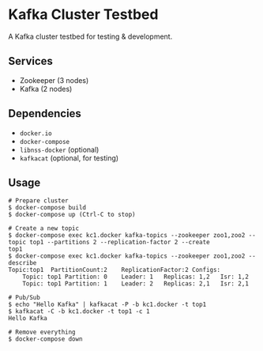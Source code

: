 # Kafka Cluster Testbed

A Kafka cluster testbed for testing & development.

Services
--------

- Zookeeper (3 nodes)
- Kafka (2 nodes)

Dependencies
------------

- `docker.io`
- `docker-compose`
- `libnss-docker` (optional)
- `kafkacat` (optional, for testing)

Usage
-----


```shell
# Prepare cluster
$ docker-compose build
$ docker-compose up (Ctrl-C to stop)

# Create a new topic
$ docker-compose exec kc1.docker kafka-topics --zookeeper zoo1,zoo2 --topic top1 --partitions 2 --replication-factor 2 --create
top1
$ docker-compose exec kc1.docker kafka-topics --zookeeper zoo1,zoo2 --describe
Topic:top1	PartitionCount:2	ReplicationFactor:2	Configs:
	Topic: top1	Partition: 0	Leader: 1	Replicas: 1,2	Isr: 1,2
	Topic: top1	Partition: 1	Leader: 2	Replicas: 2,1	Isr: 2,1

# Pub/Sub
$ echo "Hello Kafka" | kafkacat -P -b kc1.docker -t top1
$ kafkacat -C -b kc1.docker -t top1 -c 1
Hello Kafka

# Remove everything
$ docker-compose down
```
